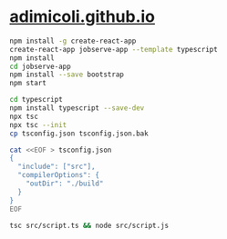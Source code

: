 # [adimicoli.github.io](https://mars2380.github.io/)

```bash
npm install -g create-react-app
create-react-app jobserve-app --template typescript
npm install
cd jobserve-app
npm install --save bootstrap
npm start
```

```bash
cd typescript
npm install typescript --save-dev
npx tsc
npx tsc --init
cp tsconfig.json tsconfig.json.bak

cat <<EOF > tsconfig.json
{
  "include": ["src"],
  "compilerOptions": {
    "outDir": "./build"
  }
}
EOF

tsc src/script.ts && node src/script.js
```